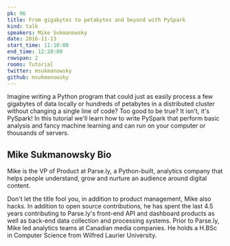```yaml
---
pk: 96
title: From gigabytes to petabytes and beyond with PySpark
kind: talk
speakers: Mike Sukmanowsky
date: 2016-11-13
start_time: 11:10:00
end_time: 12:20:00
rowspan: 2
rooms: Tutorial
twitter: msukmanowsky
github: msukmanowsky
---
```


Imagine writing a Python program that could just as easily process a few gigabytes of data locally or hundreds of petabytes in a distributed cluster without changing a single line of code? Too good to be true? It isn't, it's PySpark! In this tutorial we'll learn how to write PySpark that perform basic analysis and fancy machine learning and can run on your computer or thousands of servers.

## Mike Sukmanowsky Bio

Mike is the VP of Product at Parse.ly, a Python-built, analytics company that helps people understand, grow and nurture an audience around digital content.

Don't let the title fool you, in addition to product management, Mike also hacks. In addition to open source contributions, he has spent the last 4.5 years contributing to Parse.ly's front-end API and dashboard products as well as back-end data collection and processing systems. Prior to Parse.ly, Mike led analytics teams at Canadian media companies. He holds a H.BSc in Computer Science from Wilfred Laurier University.
